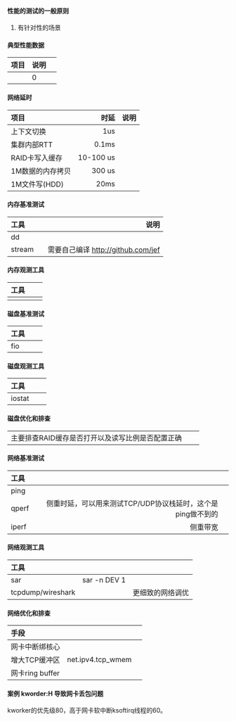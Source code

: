 #### 性能的测试的一般原则
1. 有针对性的场景

#### 典型性能数据
|项目|说明||
|:-|:-|:-|
||0||

#### 网络延时
|项目|时延|说明|
|:-|-:|-:|
|上下文切换|1us||
|集群内部RTT|0.1ms||
|RAID卡写入缓存|10-100 us||
|1M数据的内存拷贝|300 us||
|1M文件写(HDD)|20ms||

#### 内存基准测试
|工具||说明|
|:-|-:|-:|
|dd|||
|stream||需要自己编译 http://github.com/jef|


#### 内存观测工具
|工具|||
|:-|-:|-:|
||||

#### 磁盘基准测试
|工具|||
|:-|-:|-:|
|fio|||

#### 磁盘观测工具
|工具|||
|:-|-:|-:|
|iostat|||

#### 磁盘优化和排查
||||
|:-|-:|-:|
|主要排查RAID缓存是否打开以及读写比例是否配置正确|||

#### 网络基准测试
|工具|||
|:-|-:|-:|
|ping|||
|qperf|侧重时延，可以用来测试TCP/UDP协议栈延时，这个是ping做不到的||
|iperf|侧重带宽||

#### 网络观测工具
|工具|||
|:-|-:|-:|
|sar| sar -n DEV 1||
|tcpdump/wireshark||更细致的网络调优|

#### 网络优化和排查
|手段|||
|:-|-:|-:|
|网卡中断绑核心|||
|增大TCP缓冲区|net.ipv4.tcp_wmem||
|网卡ring buffer|||

#### 案例 kworder:H 导致网卡丢包问题

kworker的优先级80，高于网卡软中断ksoftirq线程的60。

